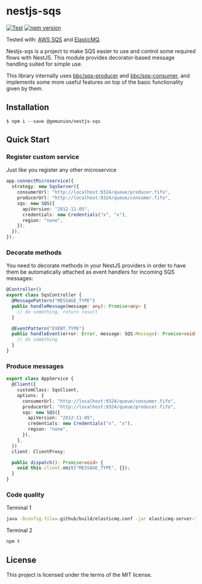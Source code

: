# nestjs-sqs

[![Test](https://github.com/gemunion/nestjs-sqs/workflows/Test/badge.svg)](https://github.com/gemunion/nestjs-sqs/actions?query=workflow%3ATest)
[![npm version](https://badge.fury.io/js/%40gemunion%2Fnestjs-sqs.svg)](https://badge.fury.io/js/%40gemunion%2Fnestjs-sqs)

Tested with: [AWS SQS](https://aws.amazon.com/en/sqs/) and [ElasticMQ](https://github.com/softwaremill/elasticmq).

Nestjs-sqs is a project to make SQS easier to use and control some required flows with NestJS.
This module provides decorator-based message handling suited for simple use.

This library internally uses [bbc/sqs-producer](https://github.com/bbc/sqs-producer) and [bbc/sqs-consumer](https://github.com/bbc/sqs-consumer), and implements some more useful features on top of the basic functionality given by them.

## Installation

```shell script
$ npm i --save @gemunion/nestjs-sqs
```

## Quick Start

### Register custom service

Just like you register any other microservice

```ts
app.connectMicroservice({
  strategy: new SqsServer({
    consumerUrl: "http://localhost:9324/queue/producer.fifo",
    producerUrl: "http://localhost:9324/queue/consumer.fifo",
    sqs: new SQS({
      apiVersion: "2012-11-05",
      credentials: new Credentials("x", "x"),
      region: "none",
    }),
  }),
});
```

### Decorate methods

You need to decorate methods in your NestJS providers in order to have them be automatically attached as event handlers for incoming SQS messages:

```ts
@Controller()
export class SqsController {
  @MessagePattern("MESSAGE_TYPE")
  public handleMessage(message: any): Promise<any> {
    // do something, return result
  }

  @EventPattern("EVENT_TYPE")
  public handleEvent(error: Error, message: SQS.Message): Promise<void> {
    // do something
  }
}
```

### Produce messages

```ts
export class AppService {
  @Client({
    customClass: SqsClient,
    options: {
      consumerUrl: "http://localhost:9324/queue/consumer.fifo",
      producerUrl: "http://localhost:9324/queue/producer.fifo",
      sqs: new SQS({
        apiVersion: "2012-11-05",
        credentials: new Credentials("x", "x"),
        region: "none",
      }),
    },
  })
  client: ClientProxy;

  public dispatch(): Promise<void> {
    void this.client.emit("MESSAGE_TYPE", {});
  }
}
```

### Code quality

Terminal 1
```sh
java -Dconfig.file=.github/build/elasticmq.conf -jar elasticmq-server-1.2.0.jar
```

Terminal 2
```sh
npm t
```

## License

This project is licensed under the terms of the MIT license.
